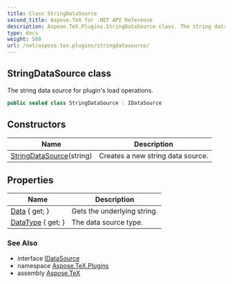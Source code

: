```yaml
---
title: Class StringDataSource
second_title: Aspose.TeX for .NET API Reference
description: Aspose.TeX.Plugins.StringDataSource class. The string data source for plugins load operations
type: docs
weight: 560
url: /net/aspose.tex.plugins/stringdatasource/
---
```

## StringDataSource class

The string data source for plugin's load operations.

```csharp
public sealed class StringDataSource : IDataSource
```

## Constructors

| Name | Description |
| --- | --- |
| [StringDataSource](stringdatasource/)(string) | Creates a new string data source. |

## Properties

| Name | Description |
| --- | --- |
| [Data](../../aspose.tex.plugins/stringdatasource/data/) { get; } | Gets the underlying string. |
| [DataType](../../aspose.tex.plugins/stringdatasource/datatype/) { get; } | The data source type. |

### See Also

* interface [IDataSource](../idatasource/)
* namespace [Aspose.TeX.Plugins](../../aspose.tex.plugins/)
* assembly [Aspose.TeX](../../)



